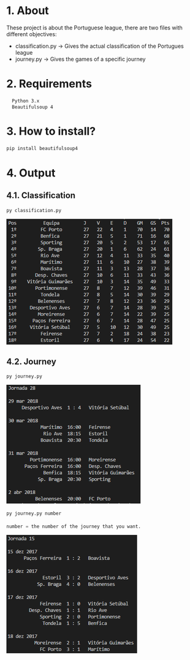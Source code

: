 # 1. About
  These project is about the Portuguese league, there are two files with different objectives:

  - classification.py -> Gives the actual classification of the Portugues league 
  - journey.py -> Gives the games of a specific journey 

# 2. Requirements

```
  Python 3.x
  Beautifulsoup 4
```


# 3. How to install?

  ```python
  pip install beautifulsoup4
  ```  
# 4. Output

  ## 4.1. Classification
  ```python
  py classification.py
  ```
  ![classification](images/classification_output.PNG)

  ## 4.2. Journey

  ```python
  py journey.py
  ```
  ![classification](images/journey_default_output.PNG)

  ```python
  py journey.py number
  
  number = the number of the journey that you want.
  ```

  ![classification](images/journey_custom_output.PNG)
